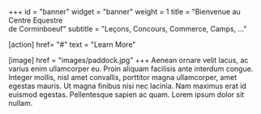 +++
id = "banner"
widget = "banner"
weight = 1
title = "Bienvenue au <br />Centre Equestre <br />de Corminboeuf"
subtitle = "Leçons, Concours, Commerce, Camps, ..."

[action]
href= "#"
text = "Learn More"

[image]
href = "images/paddock.jpg"
+++
Aenean ornare velit lacus, ac varius enim ullamcorper eu. Proin aliquam facilisis ante interdum congue. Integer mollis, nisl amet convallis, porttitor magna ullamcorper, amet egestas mauris. Ut magna finibus nisi nec lacinia. Nam maximus erat id euismod egestas. Pellentesque sapien ac quam. Lorem ipsum dolor sit nullam.
